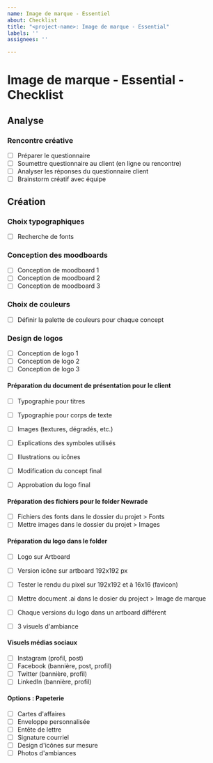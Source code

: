 ```yaml
---
name: Image de marque - Essentiel
about: Checklist
title: "<project-name>: Image de marque - Essential"
labels: ''
assignees: ''

---
```


# Image de marque - Essential - Checklist

## Analyse

### Rencontre créative

- [ ] Préparer le questionnaire
- [ ] Soumettre questionnaire au client (en ligne ou rencontre)
- [ ] Analyser les réponses du questionnaire client
- [ ] Brainstorm créatif avec équipe

## Création

### Choix typographiques

- [ ] Recherche de fonts

### Conception des moodboards

- [ ] Conception de moodboard 1
- [ ] Conception de moodboard 2
- [ ] Conception de moodboard 3

### Choix de couleurs

- [ ] Définir la palette de couleurs pour chaque concept

### Design de logos

- [ ] Conception de logo 1
- [ ] Conception de logo 2
- [ ] Conception de logo 3

#### Préparation du document de présentation pour le client

- [ ] Typographie pour titres
- [ ] Typographie pour corps de texte
- [ ] Images (textures, dégradés, etc.)
- [ ] Explications des symboles utilisés
- [ ] Illustrations ou icônes

- [ ] Modification du concept final
- [ ] Approbation du logo final

#### Préparation des fichiers pour le folder Newrade

- [ ] Fichiers des fonts dans le dossier du projet > Fonts
- [ ] Mettre images dans le dossier du projet > Images

#### Préparation du logo dans le folder

- [ ] Logo sur Artboard
- [ ] Version icône sur artboard 192x192 px
- [ ] Tester le rendu du pixel sur 192x192 et à 16x16 (favicon)
- [ ] Mettre document .ai dans le dosier du project > Image de marque
- [ ] Chaque versions du logo dans un artboard différent

- [ ] 3 visuels d'ambiance

#### Visuels médias sociaux

- [ ] Instagram (profil, post)
- [ ] Facebook (bannière, post, profil)
- [ ] Twitter (bannière, profil)
- [ ] LinkedIn (bannière, profil)

#### Options : Papeterie

- [ ] Cartes d'affaires
- [ ] Enveloppe personnalisée
- [ ] Entête de lettre
- [ ] Signature courriel
- [ ] Design d'icônes sur mesure
- [ ] Photos d'ambiances
